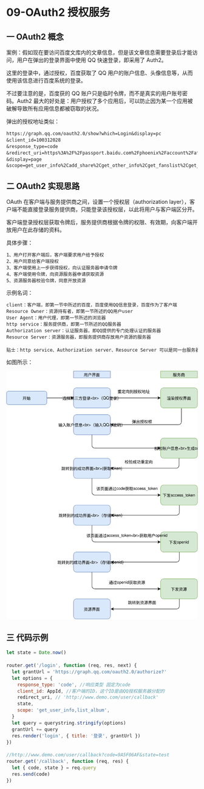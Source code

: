 # 09-OAuth2 授权服务

## 一 OAuth2 概念

案例：假如现在要访问百度文库内的文章信息，但是该文章信息需要登录后才能访问，用户在弹出的登录界面中使用 QQ 快速登录，即采用了 Auth2。

这里的登录中，通过授权，百度获取了 QQ 用户的账户信息、头像信息等，从而使用该信息进行百度系统的登录。

不过要注意的是，百度获的 QQ 账户只是临时令牌，而不是真实的用户账号密码。Auth2 最大的好处是：用户授权了多个应用后，可以防止因为某一个应用被破解导致所有应用信息都被窃取的状况。

弹出的授权地址类似：

```txt
https://graph.qq.com/oauth2.0/show?which=Login&display=pc
&client_id=100312028
&response_type=code
&redirect_uri=https%3A%2F%2Fpassport.baidu.com%2Fphoenix%2Faccount%2Fafterauth%3Fmkey%3D62bfd19b1fafe
&display=page
&scope=get_user_info%2Cadd_share%2Cget_other_info%2Cget_fanslist%2Cget_idollist%2Cadd_idol%2Cget_simple_userinfo
```

## 二 OAuth2 实现思路

OAuth 在客户端与服务提供商之间，设置一个授权层（authorization layer），客户端不能直接登录服务提供商，只能登录该授权层，以此将用户与客户端区分开。

客户端登录授权层获取令牌后，服务提供商根据令牌的权限、有效期，向客户端开放用户在此存储的资料。

具体步骤：

```txt
1、用户打开客户端后，客户端要求用户给予授权
2、用户同意给客户端授权
3、客户端使用上一步获得授权，向认证服务器申请令牌
4、客户端使用令牌，向资源服务器申请获取资源
5、资源服务器校验令牌，同意开放资源
```

示例名词：

```txt
client：客户端，即第一节中所述的百度，百度使用QQ信息登录，百度作为了客户端
Resource Owner：资源持有者，即第一节所述的QQ用户user
User Agent：用户代理，即第一节所述的浏览器
http service：服务提供商，即第一节所述的QQ服务器
Authorization server：认证服务器，即QQ提供的专门处理认证的服务器
Resource Server：资源服务器，即服务提供商存放用户资源的服务器

贴士：http service、Authorization server、Resource Server 可以是同一台服务器。
```

如图所示：

![OAuth2](../images/node/OAuth2-1.svg)

## 三 代码示例

```js
let state = Date.now()

router.get('/login', function (req, res, next) {
  let grantUrl = 'https://graph.qq.com/oauth2.0/authorize?'
  let options = {
    response_type: 'code', //响应类型 固定为code
    client_id: AppId, //客户端的ID，这个ID是由QQ授权服务器分配的
    redirect_uri, // 'http://www.demo.com/user/callback'
    state,
    scope: 'get_user_info,list_album',
  }
  let query = querystring.stringify(options)
  grantUrl += query
  res.render('login', { title: '登录', grantUrl })
})

//http://www.demo.com/user/callback?code=9A5F06AF&state=test
router.get('/callback', function (req, res) {
  let { code, state } = req.query
  res.send(code)
})
```
